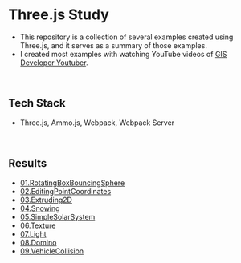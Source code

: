 # Three.js Study

- This repository is a collection of several examples created using Three.js, and it serves as a summary of those examples.
- I created most examples with watching YouTube videos of [GIS Developer Youtuber](https://www.youtube.com/watch?v=ZGACJosABBw&list=PLe6NQuuFBu7HqxY10b6gNu6iisT2-rZv-&index=1&ab_channel=GISDEVELOPER).

<br />

## Tech Stack

- Three.js, Ammo.js, Webpack, Webpack Server

<br />

## Results

- [01.RotatingBoxBouncingSphere](https://muilyang12.github.io/Three.js-Study/01.RotatingBoxBouncingSphere/dist/)
- [02.EditingPointCoordinates](https://muilyang12.github.io/Three.js-Study/02.EditingPointCoordinates/dist/)
- [03.Extruding2D](https://muilyang12.github.io/Three.js-Study/03.Extruding2D/dist/)
- [04.Snowing](https://muilyang12.github.io/Three.js-Study/04.Snowing/dist/)
- [05.SimpleSolarSystem](https://muilyang12.github.io/Three.js-Study/05.SimpleSolarSystem/dist/)
- [06.Texture](https://muilyang12.github.io/Three.js-Study/06.Texture/dist/)
- [07.Light](https://muilyang12.github.io/Three.js-Study/07.Light/dist/)
- [08.Domino](https://muilyang12.github.io/Three.js-Study/08.Domino/dist/)
- [09.VehicleCollision](https://muilyang12.github.io/Three.js-Study/09.VehicleCollision/dist/)
